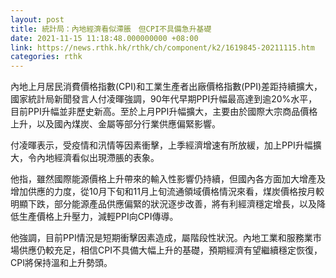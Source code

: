 ```yaml
---
layout: post
title: 統計局：內地經濟看似滯脹　但CPI不具備急升基礎
date: 2021-11-15 11:18:48.000000000 +08:00
link: https://news.rthk.hk/rthk/ch/component/k2/1619845-20211115.htm
categories: rthk
---
```


內地上月居民消費價格指數(CPI)和工業生產者出廠價格指數(PPI)差距持續擴大，國家統計局新聞發言人付凌暉強調，90年代早期PPI升幅最高達到逾20%水平，目前PPI升幅並非歷史新高。至於上月PPI升幅擴大，主要由於國際大宗商品價格上升，以及國內煤炭、金屬等部分行業供應偏緊影響。

付凌暉表示，受疫情和汛情等因素衝擊，上季經濟增速有所放緩，加上PPI升幅擴大，令內地經濟看似出現滯脹的表象。

他指，雖然國際能源價格上升帶來的輸入性影響仍持續，但國內各方面加大增產及增加供應的力度，從10月下旬和11月上旬流通領域價格情況來看，煤炭價格按月較明顯下跌，部分能源產品供應偏緊的狀況逐步改善，將有利經濟穩定增長，以及降低生產價格上升壓力，減輕PPI向CPI傳導。

他強調，目前PPI情況是短期衝擊因素造成，屬階段性狀況。內地工業和服務業市場供應仍較充足，相信CPI不具備大幅上升的基礎，預期經濟有望繼續穩定恢復，CPI將保持溫和上升勢頭。
